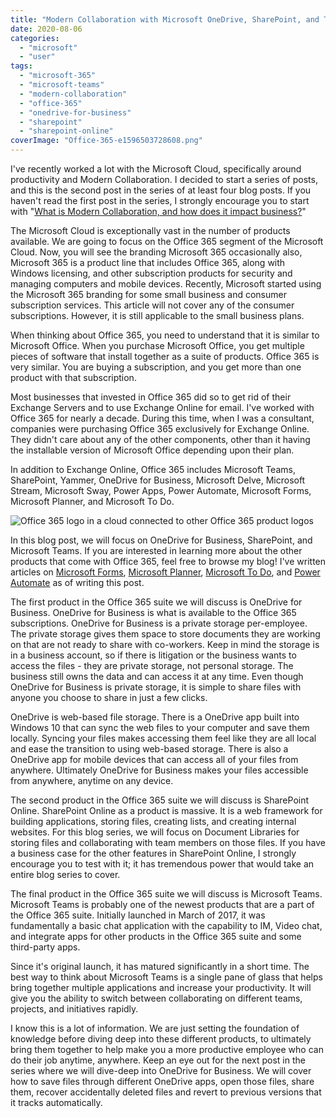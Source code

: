 ```yaml
---
title: "Modern Collaboration with Microsoft OneDrive, SharePoint, and Teams!"
date: 2020-08-06
categories: 
  - "microsoft"
  - "user"
tags: 
  - "microsoft-365"
  - "microsoft-teams"
  - "modern-collaboration"
  - "office-365"
  - "onedrive-for-business"
  - "sharepoint"
  - "sharepoint-online"
coverImage: "Office-365-e1596503728608.png"
---
```


I've recently worked a lot with the Microsoft Cloud, specifically around productivity and Modern Collaboration. I decided to start a series of posts, and this is the second post in the series of at least four blog posts. If you haven't read the first post in the series, I strongly encourage you to start with "[What is Modern Collaboration, and how does it impact business?](https://mattblogsit.com/microsoft/what-is-modern-collaboration-and-how-does-it-impact-business)"

The Microsoft Cloud is exceptionally vast in the number of products available. We are going to focus on the Office 365 segment of the Microsoft Cloud. Now, you will see the branding Microsoft 365 occasionally also, Microsoft 365 is a product line that includes Office 365, along with Windows licensing, and other subscription products for security and managing computers and mobile devices. Recently, Microsoft started using the Microsoft 365 branding for some small business and consumer subscription services. This article will not cover any of the consumer subscriptions. However, it is still applicable to the small business plans.

When thinking about Office 365, you need to understand that it is similar to Microsoft Office. When you purchase Microsoft Office, you get multiple pieces of software that install together as a suite of products. Office 365 is very similar. You are buying a subscription, and you get more than one product with that subscription.

<!--more-->

Most businesses that invested in Office 365 did so to get rid of their Exchange Servers and to use Exchange Online for email. I've worked with Office 365 for nearly a decade. During this time, when I was a consultant, companies were purchasing Office 365 exclusively for Exchange Online. They didn't care about any of the other components, other than it having the installable version of Microsoft Office depending upon their plan.

In addition to Exchange Online, Office 365 includes Microsoft Teams, SharePoint, Yammer, OneDrive for Business, Microsoft Delve, Microsoft Stream, Microsoft Sway, Power Apps, Power Automate, Microsoft Forms, Microsoft Planner, and Microsoft To Do.

![Office 365 logo in a cloud connected to other Office 365 product logos](/mattblogsit-dev/assets/images/Office-365-Everywhere-e1596503934227.jpg)

In this blog post, we will focus on OneDrive for Business, SharePoint, and Microsoft Teams. If you are interested in learning more about the other products that come with Office 365, feel free to browse my blog! I've written articles on [Microsoft Forms](https://mattblogsit.com/tag/microsoft-forms), [Microsoft Planner](https://mattblogsit.com/tag/microsoft-planner), [Microsoft To Do](https://mattblogsit.com/tag/microsoft-to-do), and [Power Automate](https://mattblogsit.com/tag/power-automate) as of writing this post.

The first product in the Office 365 suite we will discuss is OneDrive for Business. OneDrive for Business is what is available to the Office 365 subscriptions. OneDrive for Business is a private storage per-employee. The private storage gives them space to store documents they are working on that are not ready to share with co-workers. Keep in mind the storage is in a business account, so if there is litigation or the business wants to access the files - they are private storage, not personal storage. The business still owns the data and can access it at any time. Even though OneDrive for Business is private storage, it is simple to share files with anyone you choose to share in just a few clicks.

OneDrive is web-based file storage. There is a OneDrive app built into Windows 10 that can sync the web files to your computer and save them locally. Syncing your files makes accessing them feel like they are all local and ease the transition to using web-based storage. There is also a OneDrive app for mobile devices that can access all of your files from anywhere. Ultimately OneDrive for Business makes your files accessible from anywhere, anytime on any device.

The second product in the Office 365 suite we will discuss is SharePoint Online. SharePoint Online as a product is massive. It is a web framework for building applications, storing files, creating lists, and creating internal websites. For this blog series, we will focus on Document Libraries for storing files and collaborating with team members on those files. If you have a business case for the other features in SharePoint Online, I strongly encourage you to test with it; it has tremendous power that would take an entire blog series to cover.

The final product in the Office 365 suite we will discuss is Microsoft Teams. Microsoft Teams is probably one of the newest products that are a part of the Office 365 suite. Initially launched in March of 2017, it was fundamentally a basic chat application with the capability to IM, Video chat, and integrate apps for other products in the Office 365 suite and some third-party apps.

Since it's original launch, it has matured significantly in a short time. The best way to think about Microsoft Teams is a single pane of glass that helps bring together multiple applications and increase your productivity. It will give you the ability to switch between collaborating on different teams, projects, and initiatives rapidly.

I know this is a lot of information. We are just setting the foundation of knowledge before diving deep into these different products, to ultimately bring them together to help make you a more productive employee who can do their job anytime, anywhere. Keep an eye out for the next post in the series where we will dive-deep into OneDrive for Business. We will cover how to save files through different OneDrive apps, open those files, share them, recover accidentally deleted files and revert to previous versions that it tracks automatically.
